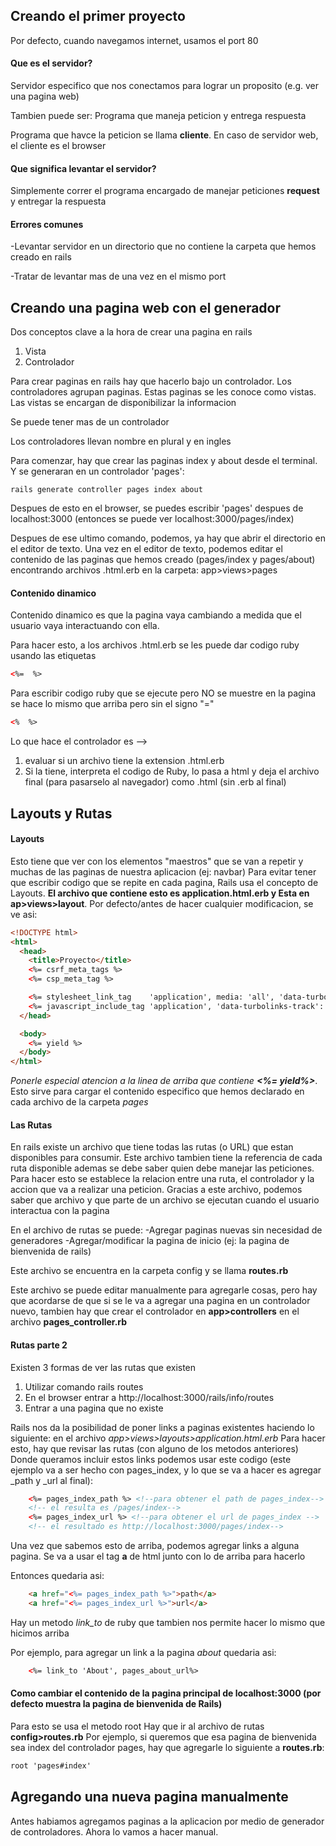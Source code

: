 
## Creando el primer proyecto
Por defecto, cuando navegamos internet, usamos el port 80

#### Que es el servidor?
Servidor especifico que nos conectamos para lograr un proposito (e.g. ver una pagina web)

Tambien puede ser:
Programa que maneja peticion y entrega respuesta

Programa que havce la peticion se llama **cliente**. En caso de servidor web, el cliente es el browser

#### Que significa levantar el servidor?
Simplemente correr el programa encargado de manejar peticiones **request** y entregar la respuesta

#### Errores comunes
-Levantar servidor en un directorio que no contiene la carpeta que hemos creado en rails

-Tratar de levantar mas de una vez en el mismo port

## Creando una pagina web con el generador

Dos conceptos clave a la hora de crear una pagina en rails
1. Vista
2. Controlador

Para crear paginas en rails hay que hacerlo bajo un controlador. Los controladores agrupan paginas. Estas paginas se les conoce como vistas. Las vistas se encargan de disponibilizar la informacion

Se puede tener mas de un controlador

Los controladores llevan nombre en plural y en ingles

Para comenzar, hay que crear las paginas index y about desde el terminal. Y se generaran en un controlador 'pages':
```
rails generate controller pages index about
```

Despues de esto en el browser, se puedes escribir 'pages' despues de localhost:3000 (entonces se puede ver localhost:3000/pages/index)

Despues de ese ultimo comando, podemos, ya hay que abrir el directorio en el editor de texto.
Una vez en el editor de texto, podemos editar el contenido de las paginas que hemos creado (pages/index y pages/about) encontrando archivos .html.erb en la carpeta: app>views>pages


#### Contenido dinamico
Contenido dinamico es que la pagina vaya cambiando a medida que el usuario vaya interactuando con ella.

Para hacer esto, a los archivos .html.erb se les puede dar codigo ruby usando las etiquetas
```html
<%=  %>
```
Para escribir codigo ruby que se ejecute pero NO se muestre en la pagina se hace lo mismo que arriba pero sin el signo "="
```html
<%  %>
```

Lo que hace el controlador es --> 
1. evaluar si un archivo tiene la extension .html.erb 
2. Si la tiene, interpreta el codigo de Ruby, lo pasa a html y deja el archivo final (para pasarselo al navegador) como .html (sin .erb al final)


## Layouts y Rutas

#### Layouts
Esto tiene que ver con los elementos "maestros" que se van a repetir y muchas de las paginas de nuestra  aplicacion (ej: navbar)
Para evitar tener que escribir codigo que se repite en cada pagina, Rails usa el concepto de Layouts.
**El archivo que contiene esto es application.html.erb y Esta en ap>views>layout**. Por defecto/antes de hacer cualquier modificacion, se ve asi:
```html
<!DOCTYPE html>
<html>
  <head>
    <title>Proyecto</title>
    <%= csrf_meta_tags %>
    <%= csp_meta_tag %>

    <%= stylesheet_link_tag    'application', media: 'all', 'data-turbolinks-track': 'reload' %>
    <%= javascript_include_tag 'application', 'data-turbolinks-track': 'reload' %>
  </head>

  <body>
    <%= yield %>
  </body>
</html>
```
*Ponerle especial atencion a la linea de arriba que contiene **<%= yield%>***. Esto sirve para cargar el contenido especifico que hemos declarado en cada archivo de la carpeta *pages*

#### Las Rutas
En rails existe un archivo que tiene todas las rutas (o URL) que estan disponibles para consumir.
Este archivo tambien tiene la referencia de cada ruta disponible ademas se debe saber quien debe manejar las peticiones.
Para hacer esto se establece la relacion entre una ruta, el controlador y la accion que va a realizar una peticion. Gracias a este archivo, podemos saber que archivo y que parte de un archivo se ejecutan cuando el usuario interactua con la pagina

En el archivo de rutas se puede:
-Agregar paginas nuevas sin necesidad de generadores
-Agregar/modificar la pagina de inicio (ej: la pagina de bienvenida de rails)

Este archivo se encuentra en la carpeta config y se llama **routes.rb**

Este archivo se puede editar manualmente para agregarle cosas, pero hay que acordarse de que si se le va a agregar una pagina en un controlador nuevo, tambien hay que crear el controlador en **app>controllers** en el archivo **pages_controller.rb**

#### Rutas parte 2
Existen 3 formas de ver las rutas que existen
1. Utilizar comando rails routes
2. En el browser entrar a http://localhost:3000/rails/info/routes 
3. Entrar a una pagina que no existe

Rails nos da la posibilidad de poner links a paginas existentes haciendo lo siguiente:
en el archivo *app>views>layouts>application.html.erb*
Para hacer esto, hay que revisar las rutas (con alguno de los metodos anteriores)
Donde queramos incluir estos links podemos usar este codigo (este ejemplo va a ser hecho con pages_index, y lo que se va a hacer es agregar _path y _url al final):
```html
    <%= pages_index_path %> <!--para obtener el path de pages_index-->
    <!-- el resulta es /pages/index-->
    <%= pages_index_url %> <!--para obtener el url de pages_index -->
    <!-- el resultado es http://localhost:3000/pages/index-->
```
Una vez que sabemos esto de arriba, podemos agregar links a alguna pagina. Se va a usar el tag **a** de html junto con lo de arriba para hacerlo

Entonces quedaria asi:
```html
    <a href="<%= pages_index_path %>">path</a>
    <a href="<%= pages_index_url %>">url</a>
```
Hay un metodo *link_to* de ruby que tambien nos permite hacer lo mismo que hicimos arriba

Por ejemplo, para agregar un link a la pagina *about* quedaria asi:
```html
    <%= link_to 'About', pages_about_url%>
```

#### Como cambiar el contenido de la pagina principal de localhost:3000 (por defecto muestra la pagina de bienvenida de Rails)

Para esto se usa el metodo root
Hay que ir al archivo de rutas **config>routes.rb**
Por ejemplo, si queremos que esa pagina de bienvenida sea index del controlador pages, hay que agregarle lo siguiente a **routes.rb**:

```html
root 'pages#index'
```

## Agregando una nueva pagina manualmente
Antes habiamos agregamos paginas a la aplicacion por medio de generador de controladores. Ahora lo vamos a hacer manual.